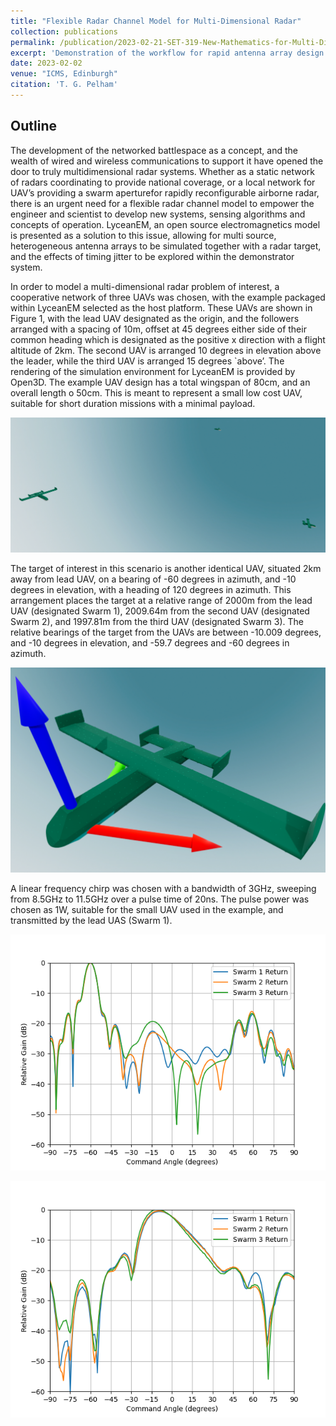 ```yaml
---
title: "Flexible Radar Channel Model for Multi-Dimensional Radar" 
collection: publications
permalink: /publication/2023-02-21-SET-319-New-Mathematics-for-Multi-Dimensional-Radar-Systems
excerpt: 'Demonstration of the workflow for rapid antenna array design and analysis using LyceanEM'
date: 2023-02-02
venue: "ICMS, Edinburgh"
citation: 'T. G. Pelham'
---
```




Outline
---
The  development  of  the  networked  battlespace  as  a  concept,  and  the wealth  of  wired  and  wireless communications to support it have opened the door to truly multidimensional radar systems. Whether as a static network of radars coordinating to provide national coverage, or a local network for UAV’s providing a  swarm  aperturefor  rapidly  reconfigurable  airborne  radar,  there  is  an  urgent  need  for  a  flexible  radar channel  model  to  empower  the  engineer  and  scientist  to  develop  new  systems,  sensing  algorithms  and concepts of operation. LyceanEM, an open source electromagnetics model is presented as a solution to this issue, allowing for multi source, heterogeneous antenna arrays to be simulated together with a radar target, and the effects of timing jitter to be explored within the demonstrator system.

In order to model a multi-dimensional radar problem of interest, a cooperative network of three UAVs was
chosen, with the example packaged within LyceanEM selected as the host platform. These UAVs are
shown in Figure 1, with the lead UAV designated as the origin, and the followers arranged with a spacing of
10m, offset at 45 degrees either side of their common heading which is designated as the positive x direction
with a flight altitude of 2km. The second UAV is arranged 10 degrees in elevation above the leader, while
the third UAV is arranged 15 degrees `above’. The rendering of the simulation environment for LyceanEM
is provided by Open3D. The example UAV design has a total wingspan of 80cm, and an overall length o
50cm. This is meant to represent a small low cost UAV, suitable for short duration missions with a minimal
payload.

![Cooperative Radar Swarm](/images/SwarminFormation.png "Three UAS Swarm flying in formation")

The target of interest in this scenario is another identical UAV, situated 2km away from lead UAV, on a
bearing of -60 degrees in azimuth, and -10 degrees in elevation, with a heading of 120 degrees in azimuth.
This arrangement places the target at a relative range of 2000m from the lead UAV (designated Swarm 1),
2009.64m from the second UAV (designated Swarm 2), and 1997.81m from the third UAV (designated
Swarm 3). The relative bearings of the target from the UAVs are between -10.009 degrees, and -10 degrees
in elevation, and -59.7 degrees and -60 degrees in azimuth.

![Target UAS](/images/TargetwithScatteringPoints.png "Notional Target for Modelling at 2km range")

A linear frequency chirp was chosen with a bandwidth of 3GHz, sweeping from 8.5GHz to 11.5GHz over a pulse time of 20ns.
The pulse power was chosen as 1W, suitable for the small UAV used in the example, and transmitted by the lead UAS (Swarm 1).

![Frequency Domain Angle of Arrival (Azimuth)](/images/FrequencyDomainBeamformingAzimuth.png "Calculated Angle of Arrival in Azimuth for all UAS")

![Frequency Domain Angle of Arrival (Elevation)](/images/FrequencyDomainBeamformingElevation.png "Calculated Angle of Arrival in Elevation for all UAS")

